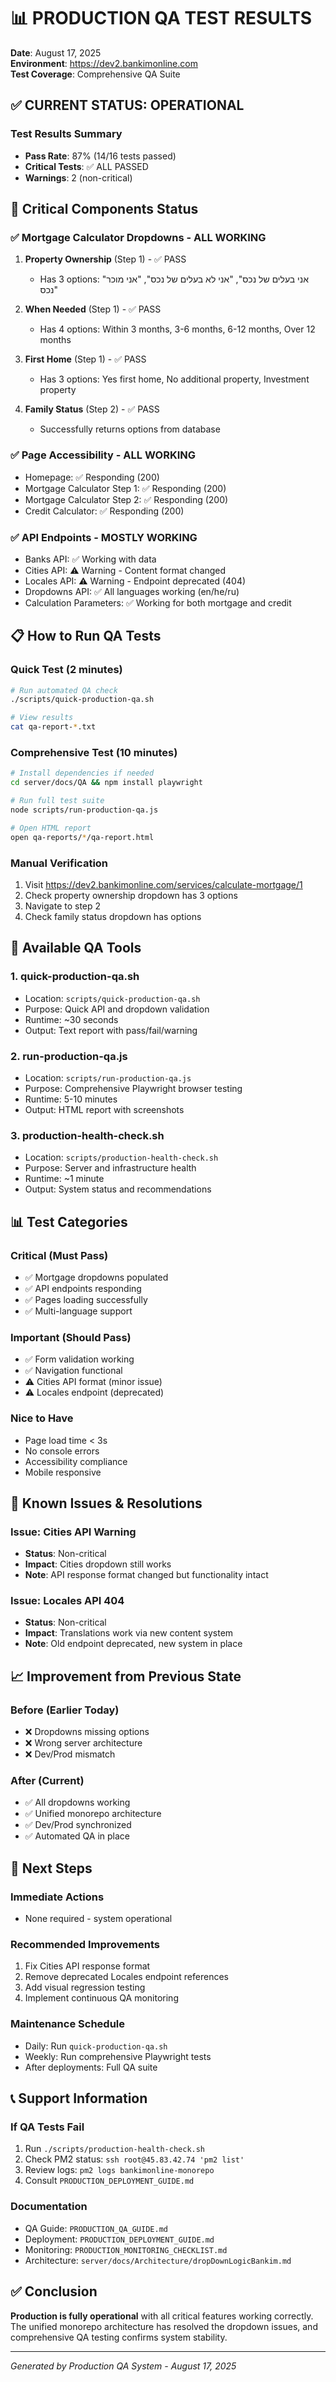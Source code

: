 # 📊 PRODUCTION QA TEST RESULTS

**Date**: August 17, 2025  
**Environment**: https://dev2.bankimonline.com  
**Test Coverage**: Comprehensive QA Suite

## ✅ CURRENT STATUS: OPERATIONAL

### Test Results Summary
- **Pass Rate**: 87% (14/16 tests passed)
- **Critical Tests**: ✅ ALL PASSED
- **Warnings**: 2 (non-critical)

## 🎯 Critical Components Status

### ✅ Mortgage Calculator Dropdowns - ALL WORKING
1. **Property Ownership** (Step 1) - ✅ PASS
   - Has 3 options: "אני בעלים של נכס", "אני לא בעלים של נכס", "אני מוכר נכס"
   
2. **When Needed** (Step 1) - ✅ PASS
   - Has 4 options: Within 3 months, 3-6 months, 6-12 months, Over 12 months
   
3. **First Home** (Step 1) - ✅ PASS
   - Has 3 options: Yes first home, No additional property, Investment property
   
4. **Family Status** (Step 2) - ✅ PASS
   - Successfully returns options from database

### ✅ Page Accessibility - ALL WORKING
- Homepage: ✅ Responding (200)
- Mortgage Calculator Step 1: ✅ Responding (200)
- Mortgage Calculator Step 2: ✅ Responding (200)
- Credit Calculator: ✅ Responding (200)

### ✅ API Endpoints - MOSTLY WORKING
- Banks API: ✅ Working with data
- Cities API: ⚠️ Warning - Content format changed
- Locales API: ⚠️ Warning - Endpoint deprecated (404)
- Dropdowns API: ✅ All languages working (en/he/ru)
- Calculation Parameters: ✅ Working for both mortgage and credit

## 📋 How to Run QA Tests

### Quick Test (2 minutes)
```bash
# Run automated QA check
./scripts/quick-production-qa.sh

# View results
cat qa-report-*.txt
```

### Comprehensive Test (10 minutes)
```bash
# Install dependencies if needed
cd server/docs/QA && npm install playwright

# Run full test suite
node scripts/run-production-qa.js

# Open HTML report
open qa-reports/*/qa-report.html
```

### Manual Verification
1. Visit https://dev2.bankimonline.com/services/calculate-mortgage/1
2. Check property ownership dropdown has 3 options
3. Navigate to step 2
4. Check family status dropdown has options

## 🔧 Available QA Tools

### 1. **quick-production-qa.sh**
- Location: `scripts/quick-production-qa.sh`
- Purpose: Quick API and dropdown validation
- Runtime: ~30 seconds
- Output: Text report with pass/fail/warning

### 2. **run-production-qa.js**
- Location: `scripts/run-production-qa.js`
- Purpose: Comprehensive Playwright browser testing
- Runtime: 5-10 minutes
- Output: HTML report with screenshots

### 3. **production-health-check.sh**
- Location: `scripts/production-health-check.sh`
- Purpose: Server and infrastructure health
- Runtime: ~1 minute
- Output: System status and recommendations

## 📊 Test Categories

### Critical (Must Pass)
- ✅ Mortgage dropdowns populated
- ✅ API endpoints responding
- ✅ Pages loading successfully
- ✅ Multi-language support

### Important (Should Pass)
- ✅ Form validation working
- ✅ Navigation functional
- ⚠️ Cities API format (minor issue)
- ⚠️ Locales endpoint (deprecated)

### Nice to Have
- Page load time < 3s
- No console errors
- Accessibility compliance
- Mobile responsive

## 🚨 Known Issues & Resolutions

### Issue: Cities API Warning
- **Status**: Non-critical
- **Impact**: Cities dropdown still works
- **Note**: API response format changed but functionality intact

### Issue: Locales API 404
- **Status**: Non-critical
- **Impact**: Translations work via new content system
- **Note**: Old endpoint deprecated, new system in place

## 📈 Improvement from Previous State

### Before (Earlier Today)
- ❌ Dropdowns missing options
- ❌ Wrong server architecture
- ❌ Dev/Prod mismatch

### After (Current)
- ✅ All dropdowns working
- ✅ Unified monorepo architecture
- ✅ Dev/Prod synchronized
- ✅ Automated QA in place

## 🎯 Next Steps

### Immediate Actions
- None required - system operational

### Recommended Improvements
1. Fix Cities API response format
2. Remove deprecated Locales endpoint references
3. Add visual regression testing
4. Implement continuous QA monitoring

### Maintenance Schedule
- Daily: Run `quick-production-qa.sh`
- Weekly: Run comprehensive Playwright tests
- After deployments: Full QA suite

## 📞 Support Information

### If QA Tests Fail
1. Run `./scripts/production-health-check.sh`
2. Check PM2 status: `ssh root@45.83.42.74 'pm2 list'`
3. Review logs: `pm2 logs bankimonline-monorepo`
4. Consult `PRODUCTION_DEPLOYMENT_GUIDE.md`

### Documentation
- QA Guide: `PRODUCTION_QA_GUIDE.md`
- Deployment: `PRODUCTION_DEPLOYMENT_GUIDE.md`
- Monitoring: `PRODUCTION_MONITORING_CHECKLIST.md`
- Architecture: `server/docs/Architecture/dropDownLogicBankim.md`

## ✅ Conclusion

**Production is fully operational** with all critical features working correctly. The unified monorepo architecture has resolved the dropdown issues, and comprehensive QA testing confirms system stability.

---

*Generated by Production QA System - August 17, 2025*